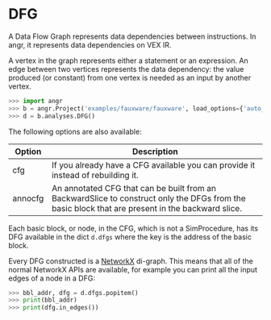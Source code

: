 # DFG

A Data Flow Graph represents data dependencies between instructions. In angr, it represents data dependencies on VEX IR.

A vertex in the graph represents either a statement or an expression. An edge between two vertices represents the
data dependency: the value produced (or constant) from one vertex is needed as an input by another vertex.

```python
>>> import angr
>>> b = angr.Project('examples/fauxware/fauxware', load_options={'auto_load_libs': False})
>>> d = b.analyses.DFG()
```

The following options are also available:

| Option  | Description |
|---------|-------------|
| cfg     | If you already have a CFG available you can provide it instead of rebuilding it. |
| annocfg | An annotated CFG that can be built from an BackwardSlice to construct only the DFGs from the basic block that are present in the backward slice. |

Each basic block, or node, in the CFG, which is not a SimProcedure, has its DFG available in the dict `d.dfgs`
where the key is the address of the basic block.

Every DFG constructed is a [NetworkX](https://networkx.github.io/) di-graph.
This means that all of the normal NetworkX APIs are available, for example you can print all the input edges of a node in a DFG:

```python
>>> bbl_addr, dfg = d.dfgs.popitem()
>>> print(bbl_addr)
>>> print(dfg.in_edges())
```
